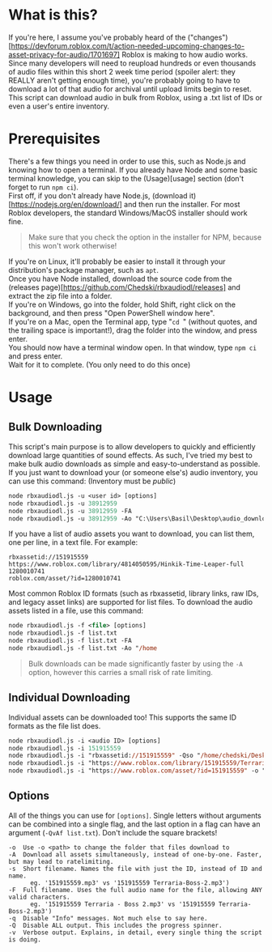 # What is this?
If you're here, I assume you've probably heard of the ("changes")[https://devforum.roblox.com/t/action-needed-upcoming-changes-to-asset-privacy-for-audio/1701697] Roblox is making to how audio works.  
Since many developers will need to reupload hundreds or even thousands of audio files within this short 2 week time period (spoiler alert: they REALLY aren't getting enough time), you're probably going to have to download a lot of that audio for archival until upload limits begin to reset.  
This script can download audio in bulk from Roblox, using a .txt list of IDs or even a user's entire inventory.  
# Prerequisites
There's a few things you need in order to use this, such as Node.js and knowing how to open a terminal. If you already have Node and some basic terminal knowledge, you can skip to the (Usage)[usage] section (don't forget to run `npm ci`).  
First off, if you don't already have Node.js, (download it)[https://nodejs.org/en/download/] and then run the installer. For most Roblox developers, the standard Windows/MacOS installer should work fine.  
> Make sure that you check the option in the installer for NPM, because this won't work otherwise!

If you're on Linux, it'll probably be easier to install it through your distribution's package manager, such as `apt`.  
Once you have Node installed, download the source code from the (releases page)[https://github.com/Chedski/rbxaudiodl/releases] and extract the zip file into a folder.  
If you're on Windows, go into the folder, hold Shift, right click on the background, and then press "Open PowerShell window here".  
If you're on a Mac, open the Terminal app, type "`cd `" (without quotes, and the trailing space is important!), drag the folder into the window, and press enter.  
You should now have a terminal window open. In that window, type `npm ci` and press enter.  
Wait for it to complete. (You only need to do this once)
# Usage
## Bulk Downloading
This script's main purpose is to allow developers to quickly and efficiently download large quantities of sound effects. As such, I've tried my best to make bulk audio downloads as simple and easy-to-understand as possible.  
If you just want to download your (or someone else's) audio inventory, you can use this command: (Inventory must be *public*)
```ps
node rbxaudiodl.js -u <user id> [options]
node rbxaudiodl.js -u 38912959
node rbxaudiodl.js -u 38912959 -FA
node rbxaudiodl.js -u 38912959 -Ao "C:\Users\Basil\Desktop\audio_download_example"
```
If you have a list of audio assets you want to download, you can list them, one per line, in a text file. For example:
```
rbxassetid://151915559
https://www.roblox.com/library/4814050595/Hinkik-Time-Leaper-full
1280010741
roblox.com/asset/?id=1280010741
```
Most common Roblox ID formats (such as rbxassetid, library links, raw IDs, and legacy asset links) are supported for list files. To download the audio assets listed in a file, use this command:
```ps
node rbxaudiodl.js -f <file> [options]
node rbxaudiodl.js -f list.txt
node rbxaudiodl.js -f list.txt -FA
node rbxaudiodl.js -f list.txt -Ao "/home
```
> Bulk downloads can be made significantly faster by using the `-A` option, however this carries a small risk of rate limiting.
## Individual Downloading
Individual assets can be downloaded too! This supports the same ID formats as the file list does.
```ps
node rbxaudiodl.js -i <audio ID> [options]
node rbxaudiodl.js -i 151915559
node rbxaudiodl.js -i "rbxassetid://151915559" -Qso "/home/chedski/Desktop/example_folder"
node rbxaudiodl.js -i "https://www.roblox.com/library/151915559/Terraria-Boss-2" -Fq
node rbxaudiodl.js -i "https://www.roblox.com/asset/?id=151915559" -o "C:\Storage\Audio"
```
## Options
All of the things you can use for `[options]`. Single letters without arguments can be combined into a single flag, and the last option in a flag can have an argument (`-QvAf list.txt`). Don't include the square brackets!
```
-o  Use -o <path> to change the folder that files download to
-A  Download all assets simultaneously, instead of one-by-one. Faster, but may lead to ratelimiting.
-s  Short filename. Names the file with just the ID, instead of ID and name.  
      eg. '151915559.mp3' vs '151915559 Terraria-Boss-2.mp3')
-F  Full filename. Uses the full audio name for the file, allowing ANY valid characters.
      eg. '151915559 Terraria - Boss 2.mp3' vs '151915559 Terraria-Boss-2.mp3')
-q  Disable "Info" messages. Not much else to say here.
-Q  Disable ALL output. This includes the progress spinner.
-v  Verbose output. Explains, in detail, every single thing the script is doing.